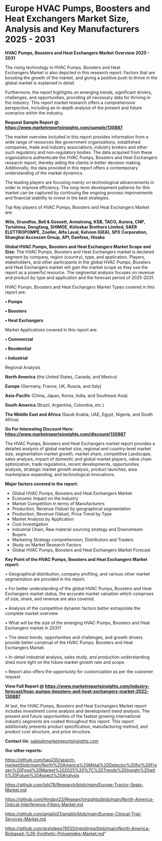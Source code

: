 # Europe HVAC Pumps, Boosters and Heat Exchangers Market Size, Analysis and Key Manufacturers 2025 - 2031

<Strong> HVAC Pumps, Boosters and Heat Exchangers Market Overview 2025 - 2031</strong>

The rising technology in HVAC Pumps, Boosters and Heat Exchangers Market is also depicted in this research report. Factors that are boosting the growth of the market, and giving a positive push to thrive in the global market is explained in detail.

Furthermore, the report highlights on emerging trends, significant drivers, challenges, and opportunities, providing all necessary data for thriving in the industry. This report market research offers a comprehensive perspective, including an in-depth analysis of the present and future scenarios within the industry.

<strong>Request Sample Report @ <a href=https://www.marketreportsinsights.com/sample/130887>https://www.marketreportsinsights.com/sample/130887</a></strong>

The market overview included in this report provides information from a wide range of resources like government organizations, established companies, trade and industry associations, industry brokers and other such regulatory and non-regulatory bodies. The data acquired from these organizations authenticate the HVAC Pumps, Boosters and Heat Exchangers research report, thereby aiding the clients in better decision making. Additionally, the data provided in this report offers a contemporary understanding of the market dynamics.

The leading players are focusing mainly on technological advancements in order to improve efficiency. The long-term development patterns for this market can be captured by continuing the ongoing process improvements and financial stability to invest in the best strategies.

Top Key players of HVAC Pumps, Boosters and Heat Exchangers Market are:

<strong>Wilo, Grundfos, Bell & Gossett, Armstrong, KSB, TACO, Aurora, CNP, Torishima, Dongfang, SHIMGE, Kirloskar Brothers Limited, SAER ELETTROPOMPE, Zoeller, Alfa Laval, Kelvion (GEA), SPX Corporation, Shanghai Accessen Group, API, Danfoss, Hisaka</strong>

<strong><b>Global HVAC Pumps, Boosters and Heat Exchangers Market Scope and Size:</b></strong>
The HVAC Pumps, Boosters and Heat Exchangers market is declared segment by company, region (country), type, and application. Players, stakeholders, and other participants in the global HVAC Pumps, Boosters and Heat Exchangers market will gain the market scope as they use the report as a powerful resource. The segmental analysis focuses on revenue and product by type and application and the forecast period of 2025-2031.

HVAC Pumps, Boosters and Heat Exchangers Market Types covered in this report are:

<strong>• Pumps

• Boosters

• Heat Exchangers</strong>

Market Applications covered in this report are:

<strong>• Commercial

• Residential

• Industrial</strong> 

Regional Analysis

<strong>North America</strong> (the United States, Canada, and Mexico)

<strong>Europe</strong> (Germany, France, UK, Russia, and Italy)

<strong>Asia-Pacific</strong> (China, Japan, Korea, India, and Southeast Asia)

<strong>South America</strong> (Brazil, Argentina, Colombia, etc.)

<strong>The Middle East and Africa</strong> (Saudi Arabia, UAE, Egypt, Nigeria, and South Africa)

<strong>Go For Interesting Discount Here: <a href=https://www.marketreportsinsights.com/discount/130887>https://www.marketreportsinsights.com/discount/130887</a></strong>

The HVAC Pumps, Boosters and Heat Exchangers market report provides a detailed analysis of global market size, regional and country-level market size, segmentation market growth, market share, competitive Landscape, sales analysis, impact of domestic and global market players, value chain optimization, trade regulations, recent developments, opportunities analysis, strategic market growth analysis, product launches, area marketplace expanding, and technological innovations.

<strong><b>Major factors covered in the report:</b></strong>
<ul>
  <li>Global HVAC Pumps, Boosters and Heat Exchangers Market </li>
  <li>Economic Impact on the Industry</li>
  <li>Market Competition in terms of Manufacturers</li>
  <li>Production, Revenue (Value) by geographical segmentation</li>
  <li>Production, Revenue (Value), Price Trend by Type</li>
  <li>Market Analysis by Application</li>
  <li>Cost Investigation</li>
  <li>Industrial Chain, Raw material sourcing strategy and Downstream Buyers</li>
  <li>Marketing Strategy comprehension, Distributors and Traders</li>
  <li>Study on Market Research Factors</li>
  <li>Global HVAC Pumps, Boosters and Heat Exchangers Market Forecast</li>
</ul>

<strong><b>Key Point of the HVAC Pumps, Boosters and Heat Exchangers Market report:</b></strong>

• Geographical distribution, company profiling, and various other market segmentation are provided in the report.

• For better understanding of the global HVAC Pumps, Boosters and Heat Exchangers market status, the accurate market valuation which comprises of size, share, and revenue are also covered.

• Analysis of the competitive dynamic factors better extrapolate the complete market overview

• What will be the size of the emerging HVAC Pumps, Boosters and Heat Exchangers market in 2031?

• The latest trends, opportunities and challenges, and growth drivers provide better construal of the HVAC Pumps, Boosters and Heat Exchangers Market.

• In-detail industrial analysis, sales study, and production understanding shed more light on the future market growth rate and scope.

• Report also offers the opportunity for customization as per the customer request.

<strong><b>View Full Report @ <a href=https://www.marketreportsinsights.com/industry-forecast/hvac-pumps-boosters-and-heat-exchangers-market-2022-130887>https://www.marketreportsinsights.com/industry-forecast/hvac-pumps-boosters-and-heat-exchangers-market-2022-130887</a></b></strong>


At last, the HVAC Pumps, Boosters and Heat Exchangers Market report includes investment come analysis and development trend analysis. The present and future opportunities of the fastest growing international industry segments are coated throughout this report. This report additionally presents product specification, manufacturing method, and product cost structure, and price structure.

<strong>Contact Us:</strong>
sales@marketreportsinsights.com

<strong>Our other reports:</strong>

<a href=https://github.com/haq235/search-market/blob/main/North%20America%20Metal%20Detector%20for%20Frozen%20Food%20Market%202025%20%7C%20Trends%20Insight%20with%20Future%20Aspect%20Analysis>https://github.com/haq235/search-market/blob/main/North%20America%20Metal%20Detector%20for%20Frozen%20Food%20Market%202025%20%7C%20Trends%20Insight%20with%20Future%20Aspect%20Analysis</a>

<a href=https://github.com/Ishi78/Research/blob/main/Europe-Tractor-Seats-Market.md>https://github.com/Ishi78/Research/blob/main/Europe-Tractor-Seats-Market.md</a>

<a href=https://github.com/Hindavi23/Researchinsights/blob/main/North-America-Optical-Interference-Filters-Market.md>https://github.com/Hindavi23/Researchinsights/blob/main/North-America-Optical-Interference-Filters-Market.md</a>

<a href=https://github.com/anjaliiii21/anjaliiii/blob/main/Europe-Clinical-Trial-Services-Market.md>https://github.com/anjaliiii21/anjaliiii/blob/main/Europe-Clinical-Trial-Services-Market.md</a>

<a href=https://github.com/arshdeep76555/trendingg/blob/main/North-America-Biobased-%26-Synthetic-Polyamides-Market.md>https://github.com/arshdeep76555/trendingg/blob/main/North-America-Biobased-%26-Synthetic-Polyamides-Market.md</a>"
